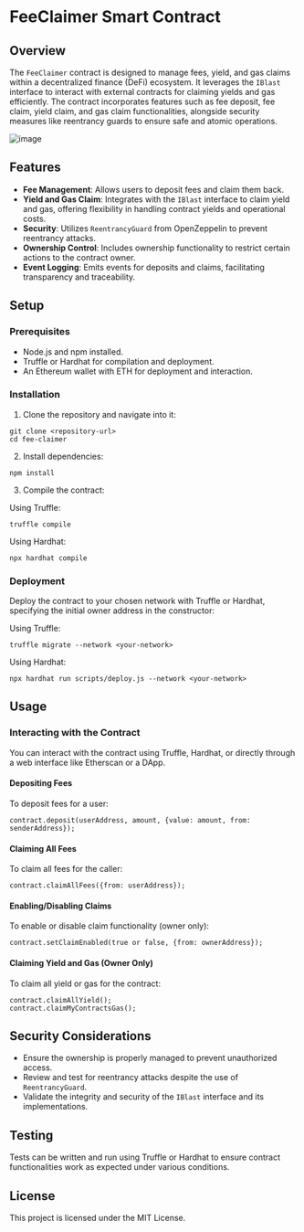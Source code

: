 # FeeClaimer Smart Contract

## Overview

The `FeeClaimer` contract is designed to manage fees, yield, and gas claims within a decentralized finance (DeFi) ecosystem. It leverages the `IBlast` interface to interact with external contracts for claiming yields and gas efficiently. The contract incorporates features such as fee deposit, fee claim, yield claim, and gas claim functionalities, alongside security measures like reentrancy guards to ensure safe and atomic operations.


![image](https://github.com/HikuruOfficial/Hikuru-Fees-Claimer/assets/132744928/edd90011-78ae-47b8-9ab7-13d0e623d6d0)

## Features

- **Fee Management**: Allows users to deposit fees and claim them back.
- **Yield and Gas Claim**: Integrates with the `IBlast` interface to claim yield and gas, offering flexibility in handling contract yields and operational costs.
- **Security**: Utilizes `ReentrancyGuard` from OpenZeppelin to prevent reentrancy attacks.
- **Ownership Control**: Includes ownership functionality to restrict certain actions to the contract owner.
- **Event Logging**: Emits events for deposits and claims, facilitating transparency and traceability.

## Setup

### Prerequisites

- Node.js and npm installed.
- Truffle or Hardhat for compilation and deployment.
- An Ethereum wallet with ETH for deployment and interaction.

### Installation

1. Clone the repository and navigate into it:

```shell
git clone <repository-url>
cd fee-claimer
```

2. Install dependencies:

```shell
npm install
```

3. Compile the contract:

Using Truffle:

```shell
truffle compile
```

Using Hardhat:

```shell
npx hardhat compile
```

### Deployment

Deploy the contract to your chosen network with Truffle or Hardhat, specifying the initial owner address in the constructor:

Using Truffle:

```shell
truffle migrate --network <your-network>
```

Using Hardhat:

```shell
npx hardhat run scripts/deploy.js --network <your-network>
```

## Usage

### Interacting with the Contract

You can interact with the contract using Truffle, Hardhat, or directly through a web interface like Etherscan or a DApp.

#### Depositing Fees

To deposit fees for a user:

```solidity
contract.deposit(userAddress, amount, {value: amount, from: senderAddress});
```

#### Claiming All Fees


To claim all fees for the caller:

```solidity
contract.claimAllFees({from: userAddress});
```

#### Enabling/Disabling Claims

To enable or disable claim functionality (owner only):

```solidity
contract.setClaimEnabled(true or false, {from: ownerAddress});
```

#### Claiming Yield and Gas (Owner Only)

To claim all yield or gas for the contract:

```solidity
contract.claimAllYield();
contract.claimMyContractsGas();
```

## Security Considerations

- Ensure the ownership is properly managed to prevent unauthorized access.
- Review and test for reentrancy attacks despite the use of `ReentrancyGuard`.
- Validate the integrity and security of the `IBlast` interface and its implementations.

## Testing

Tests can be written and run using Truffle or Hardhat to ensure contract functionalities work as expected under various conditions.

## License

This project is licensed under the MIT License.
